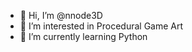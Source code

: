 - 👋 Hi, I’m @nnode3D
- 👀 I’m interested in Procedural Game Art
- 🌱 I’m currently learning Python
<!---- 💞️ I’m looking to collaborate on ...
//- 📫 How to reach me ...--->

<!---
nnode3D/nnode3D is a ✨ special ✨ repository because its `README.md` (this file) appears on your GitHub profile.
You can click the Preview link to take a look at your changes.
--->
